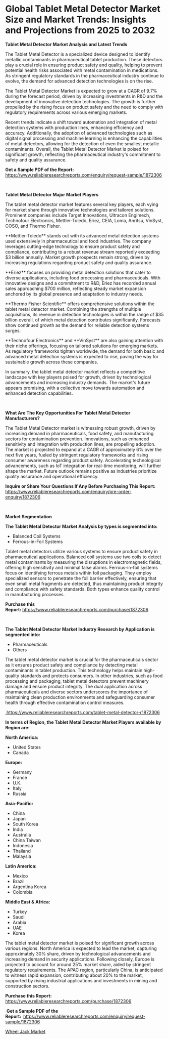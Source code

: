 <p><h1>Global Tablet Metal Detector Market Size and Market Trends: Insights and Projections from 2025 to 2032</h1></p><p><strong>Tablet Metal Detector Market Analysis and Latest Trends</strong></p>
<p><p>The Tablet Metal Detector is a specialized device designed to identify metallic contaminants in pharmaceutical tablet production. These detectors play a crucial role in ensuring product safety and quality, helping to prevent potential health risks associated with metal contamination in medications. As stringent regulatory standards in the pharmaceutical industry continue to evolve, the demand for advanced detection technologies is on the rise.</p><p>The Tablet Metal Detector Market is expected to grow at a CAGR of 9.7% during the forecast period, driven by increasing investments in R&D and the development of innovative detection technologies. The growth is further propelled by the rising focus on product safety and the need to comply with regulatory requirements across various emerging markets. </p><p>Recent trends indicate a shift toward automation and integration of metal detection systems with production lines, enhancing efficiency and accuracy. Additionally, the adoption of advanced technologies such as digital signal processing and machine learning is enhancing the capabilities of metal detectors, allowing for the detection of even the smallest metallic contaminants. Overall, the Tablet Metal Detector Market is poised for significant growth, reflecting the pharmaceutical industry's commitment to safety and quality assurance.</p></p>
<p><strong>Get a Sample PDF of the Report:&nbsp;</strong> <a href="https://www.reliableresearchreports.com/enquiry/request-sample/1872306?utm_campaign=3275&utm_medium=2&utm_source=Github&utm_content=ia&utm_term=08042025&utm_id=tablet-metal-detector">https://www.reliableresearchreports.com/enquiry/request-sample/1872306</a></p>
<p>&nbsp;</p>
<p><strong>Tablet Metal Detector Major Market Players</strong></p>
<p><p>The tablet metal detector market features several key players, each vying for market share through innovative technologies and tailored solutions. Prominent companies include Target Innovations, Ultracon Engimech, Technofour Electronics, Mettler-Toledo, Eriez, CEIA, Loma, Anritsu, VinSyst, COSO, and Thermo Fisher.</p><p>**Mettler-Toledo** stands out with its advanced metal detection systems used extensively in pharmaceutical and food industries. The company leverages cutting-edge technology to ensure product safety and compliance, contributing to a robust revenue stream reportedly exceeding $3 billion annually. Market growth prospects remain strong, driven by increasing regulations regarding product safety and quality assurance.</p><p>**Eriez** focuses on providing metal detection solutions that cater to diverse applications, including food processing and pharmaceuticals. With innovative designs and a commitment to R&D, Eriez has recorded annual sales approaching $700 million, reflecting steady market expansion anchored by its global presence and adaptation to industry needs.</p><p>**Thermo Fisher Scientific** offers comprehensive solutions within the tablet metal detector market. Combining the strengths of multiple acquisitions, its revenue in detection technologies is within the range of $35 billion overall, of which metal detection contributes significantly. Forecasts show continued growth as the demand for reliable detection systems surges.</p><p>**Technofour Electronics** and **VinSyst** are also gaining attention with their niche offerings, focusing on tailored solutions for emerging markets. As regulatory frameworks tighten worldwide, the demand for both basic and advanced metal detection systems is expected to rise, paving the way for sustainable growth across these companies.</p><p>In summary, the tablet metal detector market reflects a competitive landscape with key players poised for growth, driven by technological advancements and increasing industry demands. The market's future appears promising, with a collective move towards automation and enhanced detection capabilities.</p></p>
<p>&nbsp;</p>
<p><strong>What Are The Key Opportunities For Tablet Metal Detector Manufacturers?</strong></p>
<p><p>The Tablet Metal Detector market is witnessing robust growth, driven by increasing demand in pharmaceuticals, food safety, and manufacturing sectors for contamination prevention. Innovations, such as enhanced sensitivity and integration with production lines, are propelling adoption. The market is projected to expand at a CAGR of approximately 6% over the next five years, fueled by stringent regulatory frameworks and rising consumer awareness regarding product safety. Accelerating technological advancements, such as IoT integration for real-time monitoring, will further shape the market. Future outlook remains positive as industries prioritize quality assurance and operational efficiency.</p></p>
<p><strong>Inquire or Share Your Questions If Any Before Purchasing This Report:</strong> <a href="https://www.reliableresearchreports.com/enquiry/pre-order-enquiry/1872306?utm_campaign=3275&utm_medium=2&utm_source=Github&utm_content=ia&utm_term=08042025&utm_id=tablet-metal-detector">https://www.reliableresearchreports.com/enquiry/pre-order-enquiry/1872306</a></p>
<p>&nbsp;</p>
<p><strong>Market Segmentation</strong></p>
<p><strong>The Tablet Metal Detector Market Analysis by types is segmented into:</strong></p>
<p><ul><li>Balanced Coil Systems</li><li>Ferrous-in-Foil Systems</li></ul></p>
<p><p>Tablet metal detectors utilize various systems to ensure product safety in pharmaceutical applications. Balanced coil systems use two coils to detect metal contaminants by measuring the disruptions in electromagnetic fields, offering high sensitivity and minimal false alarms. Ferrous-in-foil systems focus on identifying ferrous metals within foil packaging. They employ specialized sensors to penetrate the foil barrier effectively, ensuring that even small metal fragments are detected, thus maintaining product integrity and compliance with safety standards. Both types enhance quality control in manufacturing processes.</p></p>
<p><strong>Purchase this Report:&nbsp;</strong><a href="https://www.reliableresearchreports.com/purchase/1872306?utm_campaign=3275&utm_medium=2&utm_source=Github&utm_content=ia&utm_term=08042025&utm_id=tablet-metal-detector">https://www.reliableresearchreports.com/purchase/1872306</a></p>
<p>&nbsp;</p>
<p><strong>The Tablet Metal Detector Market Industry Research by Application is segmented into:</strong></p>
<p><ul><li>Pharmaceuticals</li><li>Others</li></ul></p>
<p><p>The tablet metal detector market is crucial for the pharmaceuticals sector as it ensures product safety and compliance by detecting metal contaminants in tablet production. This technology helps maintain high-quality standards and protects consumers. In other industries, such as food processing and packaging, tablet metal detectors prevent machinery damage and ensure product integrity. The dual application across pharmaceuticals and diverse sectors underscores the importance of maintaining clean production environments and safeguarding consumer health through effective contamination control measures.</p></p>
<p><a href="https://www.reliableresearchreports.com/tablet-metal-detector-r1872306?utm_campaign=3275&utm_medium=2&utm_source=Github&utm_content=ia&utm_term=08042025&utm_id=tablet-metal-detector">&nbsp;https://www.reliableresearchreports.com/tablet-metal-detector-r1872306</a></p>
<p><strong>In terms of Region, the Tablet Metal Detector Market Players available by Region are:</strong></p>
<p>
    <p> <strong> North America: </strong>
        <ul>
            <li>United States</li>
            <li>Canada</li>
        </ul>
        </p> 
    <p> <strong> Europe: </strong>
        <ul>
            <li>Germany</li>
            <li>France</li>
            <li>U.K.</li>
            <li>Italy</li>
            <li>Russia</li>
        </ul>
        </p> 
    <p> <strong> Asia-Pacific: </strong>
        <ul>
            <li>China</li>
            <li>Japan</li>
            <li>South Korea</li>
            <li>India</li>
            <li>Australia</li>
            <li>China Taiwan</li>
            <li>Indonesia</li>
            <li>Thailand</li>
            <li>Malaysia</li>
        </ul>
        </p> 
    <p> <strong> Latin America: </strong>
        <ul>
            <li>Mexico</li>
            <li>Brazil</li>
            <li>Argentina Korea</li>
            <li>Colombia</li>
        </ul>
        </p> 
    <p> <strong> Middle East & Africa: </strong>
        <ul>
            <li>Turkey</li>
            <li>Saudi</li>
            <li>Arabia</li>
            <li>UAE</li>
            <li>Korea</li>
        </ul>
    </p>
    </p>
<p><p>The tablet metal detector market is poised for significant growth across various regions. North America is expected to lead the market, capturing approximately 30% share, driven by technological advancements and increasing demand in security applications. Following closely, Europe is projected to account for around 25% market share, aided by stringent regulatory requirements. The APAC region, particularly China, is anticipated to witness rapid expansion, contributing about 20% to the market, supported by rising industrial applications and investments in mining and construction sectors.</p></p>
<p><strong>Purchase this Report: </strong><a href="https://www.reliableresearchreports.com/purchase/1872306?utm_campaign=3275&utm_medium=2&utm_source=Github&utm_content=ia&utm_term=08042025&utm_id=tablet-metal-detector">https://www.reliableresearchreports.com/purchase/1872306</a></p>
<p>&nbsp;<strong>Get a Sample PDF of the Report:&nbsp;&nbsp;</strong><a href="https://www.reliableresearchreports.com/enquiry/request-sample/1872306?utm_campaign=3275&utm_medium=2&utm_source=Github&utm_content=ia&utm_term=08042025&utm_id=tablet-metal-detector">https://www.reliableresearchreports.com/enquiry/request-sample/1872306</a></p>
<p><strong></strong></p>
<p><p><a href="https://github.com/nacrehuipie/Market-Research-Report-List-1/blob/main/wheel-jack-market.md?utm_campaign=3275&utm_medium=2&utm_source=Github&utm_content=ia&utm_term=08042025&utm_id=tablet-metal-detector">Wheel Jack Market</a></p></p>